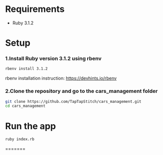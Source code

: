 # Requirements
- Ruby 3.1.2

# Setup

### 1.Install Ruby version 3.1.2 using rbenv 

```bash
rbenv install 3.1.2
```

rbenv installation instruction:
https://devhints.io/rbenv

### 2.Clone the repository and go to the cars_management folder

```bash
git clone https://github.com/TapTapStitch/cars_management.git
cd cars_management
```

# Run the app

```bash
ruby index.rb
```
=======